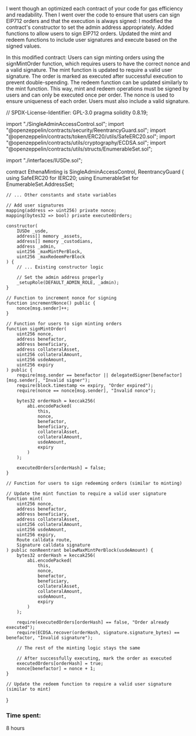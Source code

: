 I went though an optimized each contract of your code for gas efficiency and readability. Then I went over the code to ensure that users can sign EIP712 orders and that the execution is always signed:
I modified the contract's constructor to set the admin address appropriately.
Added functions to allow users to sign EIP712 orders.
Updated the mint and redeem functions to include user signatures and execute based on the signed values.

In this modified contract:
Users can sign minting orders using the signMintOrder function, which requires users to have the correct nonce and a valid signature.
The mint function is updated to require a valid user signature. The order is marked as executed after successful execution to prevent double-spending.
The redeem function can be updated similarly to the mint function.
This way, mint and redeem operations must be signed by users and can only be executed once per order. The nonce is used to ensure uniqueness of each order. Users must also include a valid signature.


// SPDX-License-Identifier: GPL-3.0
pragma solidity 0.8.19;

import "./SingleAdminAccessControl.sol";
import "@openzeppelin/contracts/security/ReentrancyGuard.sol";
import "@openzeppelin/contracts/token/ERC20/utils/SafeERC20.sol";
import "@openzeppelin/contracts/utils/cryptography/ECDSA.sol";
import "@openzeppelin/contracts/utils/structs/EnumerableSet.sol";

import "./interfaces/IUSDe.sol";

contract EthenaMinting is SingleAdminAccessControl, ReentrancyGuard {
    using SafeERC20 for IERC20;
    using EnumerableSet for EnumerableSet.AddressSet;

    // ... Other constants and state variables

    // Add user signatures
    mapping(address => uint256) private nonce;
    mapping(bytes32 => bool) private executedOrders;

    constructor(
        IUSDe _usde,
        address[] memory _assets,
        address[] memory _custodians,
        address _admin,
        uint256 _maxMintPerBlock,
        uint256 _maxRedeemPerBlock
    ) {
        // ... Existing constructor logic

        // Set the admin address properly
        _setupRole(DEFAULT_ADMIN_ROLE, _admin);
    }

    // Function to increment nonce for signing
    function incrementNonce() public {
        nonce[msg.sender]++;
    }

    // Function for users to sign minting orders
    function signMintOrder(
        uint256 nonce,
        address benefactor,
        address beneficiary,
        address collateralAsset,
        uint256 collateralAmount,
        uint256 usdeAmount,
        uint256 expiry
    ) public {
        require(msg.sender == benefactor || delegatedSigner[benefactor][msg.sender], "Invalid signer");
        require(block.timestamp <= expiry, "Order expired");
        require(nonce == nonce[msg.sender], "Invalid nonce");

        bytes32 orderHash = keccak256(
            abi.encodePacked(
                this,
                nonce,
                benefactor,
                beneficiary,
                collateralAsset,
                collateralAmount,
                usdeAmount,
                expiry
            )
        );

        executedOrders[orderHash] = false;
    }

    // Function for users to sign redeeming orders (similar to minting)

    // Update the mint function to require a valid user signature
    function mint(
        uint256 nonce,
        address benefactor,
        address beneficiary,
        address collateralAsset,
        uint256 collateralAmount,
        uint256 usdeAmount,
        uint256 expiry,
        Route calldata route,
        Signature calldata signature
    ) public nonReentrant belowMaxMintPerBlock(usdeAmount) {
        bytes32 orderHash = keccak256(
            abi.encodePacked(
                this,
                nonce,
                benefactor,
                beneficiary,
                collateralAsset,
                collateralAmount,
                usdeAmount,
                expiry
            )
        );

        require(executedOrders[orderHash] == false, "Order already executed");
        require(ECDSA.recover(orderHash, signature.signature_bytes) == benefactor, "Invalid signature");

        // The rest of the minting logic stays the same

        // After successfully executing, mark the order as executed
        executedOrders[orderHash] = true;
        nonce[benefactor] = nonce + 1;
    }

    // Update the redeem function to require a valid user signature (similar to mint)
}






      



### Time spent:
8 hours
